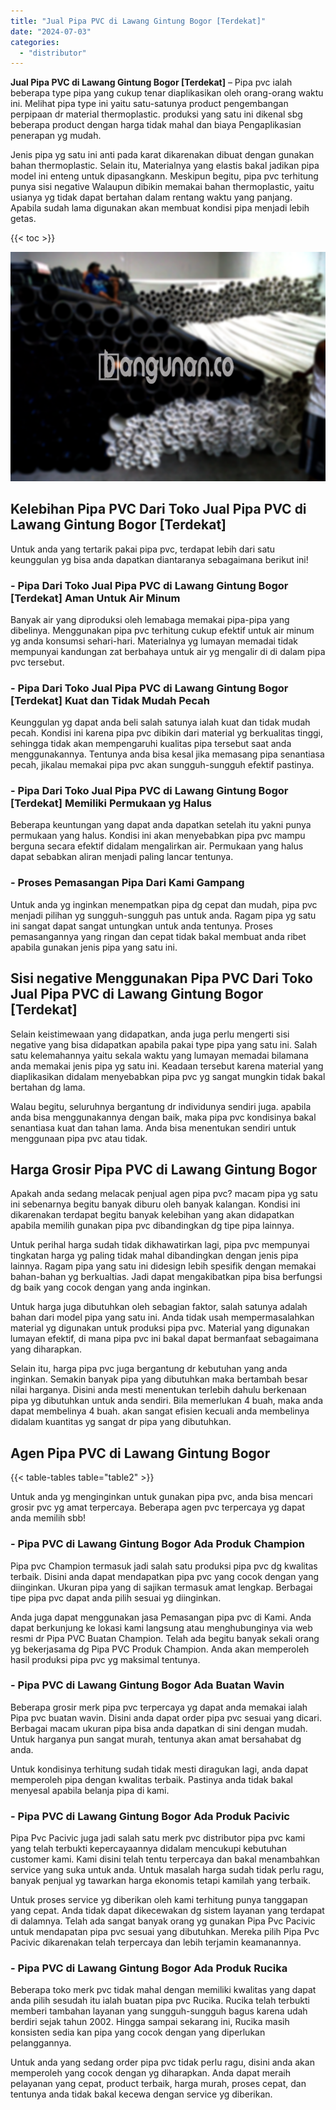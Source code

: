 ```yaml
---
title: "Jual Pipa PVC di Lawang Gintung Bogor [Terdekat]"
date: "2024-07-03"
categories: 
  - "distributor"
---
```


**Jual Pipa PVC di Lawang Gintung Bogor \[Terdekat\]** – Pipa pvc ialah beberapa type pipa yang cukup tenar diaplikasikan oleh orang-orang waktu ini. Melihat pipa type ini yaitu satu-satunya product pengembangan perpipaan dr material thermoplastic. produksi yang satu ini dikenal sbg beberapa product dengan harga tidak mahal dan biaya Pengaplikasian penerapan yg mudah.

Jenis pipa yg satu ini anti pada karat dikarenakan dibuat dengan gunakan bahan thermoplastic. Selain itu, Materialnya yang elastis bakal jadikan pipa model ini enteng untuk dipasangkann. Meskipun begitu, pipa pvc terhitung punya sisi negative Walaupun dibikin memakai bahan thermoplastic, yaitu usianya yg tidak dapat bertahan dalam rentang waktu yang panjang. Apabila sudah lama digunakan akan membuat kondisi pipa menjadi lebih getas.

{{< toc >}}

![Jual Pipa PVC di Lawang Gintung Bogor [Terdekat]](/images/jaul-pipa-pvc-10.png)

## Kelebihan Pipa PVC Dari Toko Jual Pipa PVC di Lawang Gintung Bogor \[Terdekat\]

Untuk anda yang tertarik pakai pipa pvc, terdapat lebih dari satu keunggulan yg bisa anda dapatkan diantaranya sebagaimana berikut ini!

### \- Pipa Dari Toko Jual Pipa PVC di Lawang Gintung Bogor \[Terdekat\] Aman Untuk Air Minum

Banyak air yang diproduksi oleh lemabaga memakai pipa-pipa yang dibelinya. Menggunakan pipa pvc terhitung cukup efektif untuk air minum yg anda konsumsi sehari-hari. Materialnya yg lumayan memadai tidak mempunyai kandungan zat berbahaya untuk air yg mengalir di di dalam pipa pvc tersebut.

### \- Pipa Dari Toko Jual Pipa PVC di Lawang Gintung Bogor \[Terdekat\] Kuat dan Tidak Mudah Pecah

Keunggulan yg dapat anda beli salah satunya ialah kuat dan tidak mudah pecah. Kondisi ini karena pipa pvc dibikin dari material yg berkualitas tinggi, sehingga tidak akan mempengaruhi kualitas pipa tersebut saat anda menggunakannya. Tentunya anda bisa kesal jika memasang pipa senantiasa pecah, jikalau memakai pipa pvc akan sungguh-sungguh efektif pastinya.

### \- Pipa Dari Toko Jual Pipa PVC di Lawang Gintung Bogor \[Terdekat\] Memiliki Permukaan yg Halus

Beberapa keuntungan yang dapat anda dapatkan setelah itu yakni punya permukaan yang halus. Kondisi ini akan menyebabkan pipa pvc mampu berguna secara efektif didalam mengalirkan air. Permukaan yang halus dapat sebabkan aliran menjadi paling lancar tentunya.

### \- Proses Pemasangan Pipa Dari Kami Gampang

Untuk anda yg inginkan menempatkan pipa dg cepat dan mudah, pipa pvc menjadi pilihan yg sungguh-sungguh pas untuk anda. Ragam pipa yg satu ini sangat dapat sangat untungkan untuk anda tentunya. Proses pemasangannya yang ringan dan cepat tidak bakal membuat anda ribet apabila gunakan jenis pipa yang satu ini.

## Sisi negative Menggunakan Pipa PVC Dari Toko Jual Pipa PVC di Lawang Gintung Bogor \[Terdekat\]

Selain keistimewaan yang didapatkan, anda juga perlu mengerti sisi negative yang bisa didapatkan apabila pakai type pipa yang satu ini. Salah satu kelemahannya yaitu sekala waktu yang lumayan memadai bilamana anda memakai jenis pipa yg satu ini. Keadaan tersebut karena material yang diaplikasikan didalam menyebabkan pipa pvc yg sangat mungkin tidak bakal bertahan dg lama.

Walau begitu, seluruhnya bergantung dr individunya sendiri juga. apabila anda bisa menggunakannya dengan baik, maka pipa pvc kondisinya bakal senantiasa kuat dan tahan lama. Anda bisa menentukan sendiri untuk menggunaan pipa pvc atau tidak.

## Harga Grosir Pipa PVC di Lawang Gintung Bogor

Apakah anda sedang melacak penjual agen pipa pvc? macam pipa yg satu ini sebenarnya begitu banyak diburu oleh banyak kalangan. Kondisi ini dikarenakan terdapat begitu banyak kelebihan yang akan didapatkan apabila memilih gunakan pipa pvc dibandingkan dg tipe pipa lainnya.

Untuk perihal harga sudah tidak dikhawatirkan lagi, pipa pvc mempunyai tingkatan harga yg paling tidak mahal dibandingkan dengan jenis pipa lainnya. Ragam pipa yang satu ini didesign lebih spesifik dengan memakai bahan-bahan yg berkualtias. Jadi dapat mengakibatkan pipa bisa berfungsi dg baik yang cocok dengan yang anda inginkan.

Untuk harga juga dibutuhkan oleh sebagian faktor, salah satunya adalah bahan dari model pipa yang satu ini. Anda tidak usah mempermasalahkan material yg digunakan untuk produksi pipa pvc. Material yang digunakan lumayan efektif, di mana pipa pvc ini bakal dapat bermanfaat sebagaimana yang diharapkan.

Selain itu, harga pipa pvc juga bergantung dr kebutuhan yang anda inginkan. Semakin banyak pipa yang dibutuhkan maka bertambah besar nilai harganya. Disini anda mesti menentukan terlebih dahulu berkenaan pipa yg dibutuhkan untuk anda sendiri. Bila memerlukan 4 buah, maka anda dapat membelinya 4 buah. akan sangat efisien kecuali anda membelinya didalam kuantitas yg sangat dr pipa yang dibutuhkan.

## Agen Pipa PVC di Lawang Gintung Bogor

{{< table-tables table="table2" >}}

Untuk anda yg menginginkan untuk gunakan pipa pvc, anda bisa mencari grosir pvc yg amat terpercaya. Beberapa agen pvc terpercaya yg dapat anda memilih sbb!

### \- Pipa PVC di Lawang Gintung Bogor Ada Produk Champion

Pipa pvc Champion termasuk jadi salah satu produksi pipa pvc dg kwalitas terbaik. Disini anda dapat mendapatkan pipa pvc yang cocok dengan yang diinginkan. Ukuran pipa yang di sajikan termasuk amat lengkap. Berbagai tipe pipa pvc dapat anda pilih sesuai yg diinginkan.

Anda juga dapat menggunakan jasa Pemasangan pipa pvc di Kami. Anda dapat berkunjung ke lokasi kami langsung atau menghubunginya via web resmi dr Pipa PVC Buatan Champion. Telah ada begitu banyak sekali orang yg bekerjasama dg Pipa PVC Produk Champion. Anda akan memperoleh hasil produksi pipa pvc yg maksimal tentunya.

### \- Pipa PVC di Lawang Gintung Bogor Ada Buatan Wavin

Beberapa grosir merk pipa pvc terpercaya yg dapat anda memakai ialah Pipa pvc buatan wavin. Disini anda dapat order pipa pvc sesuai yang dicari. Berbagai macam ukuran pipa bisa anda dapatkan di sini dengan mudah. Untuk harganya pun sangat murah, tentunya akan amat bersahabat dg anda.

Untuk kondisinya terhitung sudah tidak mesti diragukan lagi, anda dapat memperoleh pipa dengan kwalitas terbaik. Pastinya anda tidak bakal menyesal apabila belanja pipa di kami.

### \- Pipa PVC di Lawang Gintung Bogor Ada Produk Pacivic

Pipa Pvc Pacivic juga jadi salah satu merk pvc distributor pipa pvc kami yang telah terbukti kepercayaannya didalam mencukupi kebutuhan customer kami. Kami disini telah tentu terpercaya dan bakal menambahkan service yang suka untuk anda. Untuk masalah harga sudah tidak perlu ragu, banyak penjual yg tawarkan harga ekonomis tetapi kamilah yang terbaik.

Untuk proses service yg diberikan oleh kami terhitung punya tanggapan yang cepat. Anda tidak dapat dikecewakan dg sistem layanan yang terdapat di dalamnya. Telah ada sangat banyak orang yg gunakan Pipa Pvc Pacivic untuk mendapatan pipa pvc sesuai yang dibutuhkan. Mereka pilih Pipa Pvc Pacivic dikarenakan telah terpercaya dan lebih terjamin keamanannya.

### \- Pipa PVC di Lawang Gintung Bogor Ada Produk Rucika

Beberapa toko merk pvc tidak mahal dengan memiliki kwalitas yang dapat anda pilih sesudah itu ialah buatan pipa pvc Rucika. Rucika telah terbukti memberi tambahan layanan yang sungguh-sungguh bagus karena udah berdiri sejak tahun 2002. Hingga sampai sekarang ini, Rucika masih konsisten sedia kan pipa yang cocok dengan yang diperlukan pelanggannya.

Untuk anda yang sedang order pipa pvc tidak perlu ragu, disini anda akan memperoleh yang cocok dengan yg diharapkan. Anda dapat meraih pelayanan yang cepat, product terbaik, harga murah, proses cepat, dan tentunya anda tidak bakal kecewa dengan service yg diberikan.
